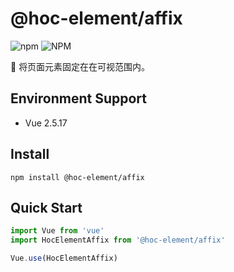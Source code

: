 # @hoc-element/affix

![npm](https://img.shields.io/npm/v/@hoc-element/affix)  ![NPM](https://img.shields.io/npm/l/@hoc-element/affix)

📌 将页面元素固定在在可视范围内。

## Environment Support

* Vue 2.5.17

## Install

```shell
npm install @hoc-element/affix
```

## Quick Start

```js
import Vue from 'vue'
import HocElementAffix from '@hoc-element/affix'

Vue.use(HocElementAffix)
```

